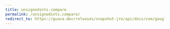 ```yaml
---
title: unsignedints.compare
permalink: /unsignedints.compare/
redirect_to: https://guava.dev/releases/snapshot-jre/api/docs/com/google/common/primitives/UnsignedInts.html#compare-int-int-
---
```

